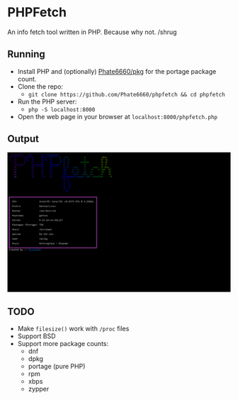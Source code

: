 # PHPFetch
An info fetch tool written in PHP. Because why not. /shrug

## Running
- Install PHP and (optionally) <a href="https://github.com/Phate6660/pkg">Phate6660/pkg</a> for the portage package count.
- Clone the repo:
  + `git clone https://github.com/Phate6660/phpfetch && cd phpfetch`
- Run the PHP server:
  + `php -S localhost:8000`
- Open the web page in your browser at `localhost:8000/phpfetch.php`

## Output
![screenshot](screenshot.png?raw=true)

## TODO
- Make `filesize()` work with `/proc` files
- Support BSD
- Support more package counts:
  + dnf
  + dpkg
  + portage (pure PHP)
  + rpm
  + xbps
  + zypper
